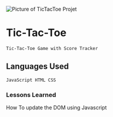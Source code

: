 ![Picture of TicTacToe Projet](/images/tictac.png)
#  Tic-Tac-Toe

    Tic-Tac-Toe Game with Score Tracker 

## Languages Used

    JavaScript HTML CSS

### Lessons Learned

How To update the DOM using Javascript 